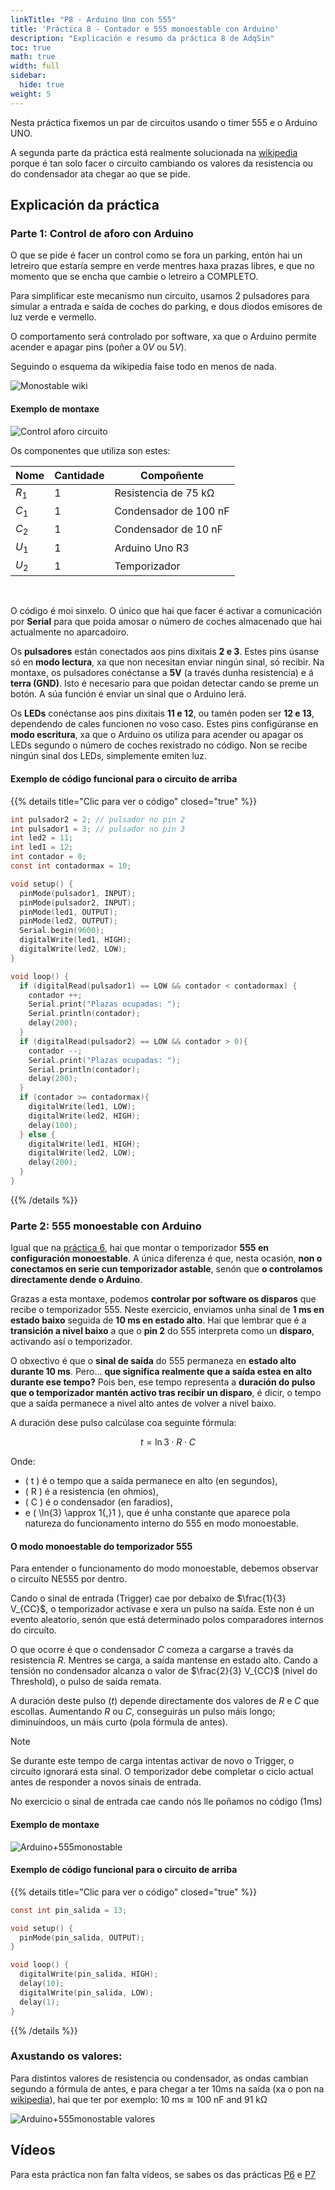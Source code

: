 ```yaml
---
linkTitle: "P8 - Arduino Uno con 555"
title: 'Práctica 8 - Contador e 555 monoestable con Arduino'
description: "Explicación e resumo da práctica 8 de AdqSin"
toc: true
math: true
width: full
sidebar:
  hide: true
weight: 5
---
```


Nesta práctica fixemos un par de circuitos usando o timer 555 e o Arduino UNO.


A segunda parte da práctica está realmente solucionada na [wikipedia](https://en.wikipedia.org/wiki/555_timer_IC#Monostable) porque é tan solo facer o circuito cambiando os valores da resistencia ou do condensador ata chegar ao que se pide.

## Explicación da práctica

### Parte 1: Control de aforo con Arduino

O que se pide é facer un control como se fora un parking, entón hai un letreiro que estaría sempre en verde mentres haxa prazas libres, e que no momento que se encha que cambie o letreiro a COMPLETO.

Para simplificar este mecanismo nun circuito, usamos 2 pulsadores para simular a entrada e saída de coches do parking, e dous diodos emisores de luz verde e vermello.

O comportamento será controlado por software, xa que o Arduino permite acender e apagar pins (poñer a $0V$ ou $5V$).

Seguindo o esquema da wikipedia faise todo en menos de nada.

![Monostable wiki](/images/adq/ne555_monostableWiki.png)


#### Exemplo de montaxe

![Control aforo circuito](/images/adq/P8-controlAforo.png)

Os componentes que utiliza son estes:

| Nome      | Cantidade | Compoñente                    |
|-----------|-----------|-------------------------------|
| $R_1$   | 1         | Resistencia de 75 kΩ          |
| $C_1$   | 1         | Condensador de 100 nF         |
| $C_2$   | 1         | Condensador de 10 nF          |
| $U_1$   | 1         | Arduino Uno R3                |
| $U_2$   | 1         | Temporizador                  |

<br>

O código é moi sinxelo. O único que hai que facer é activar a comunicación por **Serial** para que poida amosar o número de coches almacenado que hai actualmente no aparcadoiro.

Os **pulsadores** están conectados aos pins dixitais **2 e 3**. Estes pins úsanse só en **modo lectura**, xa que non necesitan enviar ningún sinal, só recibir. Na montaxe, os pulsadores conéctanse a **5V** (a través dunha resistencia) e á **terra (GND)**. Isto é necesario para que poidan detectar cando se preme un botón. A súa función é enviar un sinal que o Arduino lerá.

Os **LEDs** conéctanse aos pins dixitais **11 e 12**, ou tamén poden ser **12 e 13**, dependendo de cales funcionen no voso caso. Estes pins configúranse en **modo escritura**, xa que o Arduino os utiliza para acender ou apagar os LEDs segundo o número de coches rexistrado no código. Non se recibe ningún sinal dos LEDs, simplemente emiten luz.

#### Exemplo de código funcional para o circuito de arriba

{{% details title="Clic para ver o código" closed="true" %}}
```C
int pulsador2 = 2; // pulsador no pin 2
int pulsador1 = 3; // pulsador no pin 3
int led2 = 11; 
int led1 = 12; 
int contador = 0;
const int contadormax = 10;

void setup() {
  pinMode(pulsador1, INPUT);
  pinMode(pulsador2, INPUT);
  pinMode(led1, OUTPUT);  
  pinMode(led2, OUTPUT);
  Serial.begin(9600);
  digitalWrite(led1, HIGH);
  digitalWrite(led2, LOW);
}

void loop() {
  if (digitalRead(pulsador1) == LOW && contador < contadormax) {
    contador ++;
    Serial.print("Plazas ocupadas: ");
    Serial.println(contador);
    delay(200);
  } 
  if (digitalRead(pulsador2) == LOW && contador > 0){
    contador --;
    Serial.print("Plazas ocupadas: ");
    Serial.println(contador);
    delay(200);
  }
  if (contador >= contadormax){
    digitalWrite(led1, LOW);
    digitalWrite(led2, HIGH);
    delay(100);
  } else {
    digitalWrite(led1, HIGH);
    digitalWrite(led2, LOW);
    delay(200);
  }
}
```
{{% /details %}}


### Parte 2: 555 monoestable con Arduino

Igual que na [práctica 6][P6-#3], hai que montar o temporizador **555 en configuración monoestable**. A única diferenza é que, nesta ocasión, **non o conectamos en serie cun temporizador astable**, senón que **o controlamos directamente dende o Arduino**.

Grazas a esta montaxe, podemos **controlar por software os disparos** que recibe o temporizador 555. Neste exercicio, enviamos unha sinal de **1 ms en estado baixo** seguida de **10 ms en estado alto**. Hai que lembrar que é a **transición a nivel baixo** a que o **pin 2** do 555 interpreta como un **disparo**, activando así o temporizador.

O obxectivo é que o **sinal de saída** do 555 permaneza en **estado alto durante 10 ms**. Pero... **que significa realmente que a saída estea en alto durante ese tempo?** Pois ben, ese tempo representa a **duración do pulso que o temporizador mantén activo tras recibir un disparo**, é dicir, o tempo que a saída permanece a nivel alto antes de volver a nivel baixo.

A duración dese pulso calcúlase coa seguinte fórmula:

$$
t = \ln{3} \cdot R \cdot C
$$

Onde:
- \( t \) é o tempo que a saída permanece en alto (en segundos),
- \( R \) é a resistencia (en ohmios),
- \( C \) é o condensador (en faradios),
- e \( \ln{3} \approx 1{,}1 \), que é unha constante que aparece pola natureza do funcionamento interno do 555 en modo monoestable.

#### O modo monoestable do temporizador 555

Para entender o funcionamento do modo monoestable, debemos observar o circuíto NE555 por dentro. 

Cando o sinal de entrada (Trigger) cae por debaixo de $\frac{1}{3} V_{CC}$, o temporizador actívase e xera un pulso na saída. Este non é un evento aleatorio, senón que está determinado polos comparadores internos do circuíto.

O que ocorre é que o condensador $C$ comeza a cargarse a través da resistencia $R$. Mentres se carga, a saída mantense en estado alto. Cando a tensión no condensador alcanza o valor de $\frac{2}{3} V_{CC}$ (nivel do Threshold), o pulso de saída remata.

A duración deste pulso ($t$) depende directamente dos valores de $R$ e $C$ que escollas. Aumentando $R$ ou $C$, conseguirás un pulso máis longo; diminuíndoos, un máis curto (pola fórmula de antes).

> [!NOTE]  
>
>Se durante este tempo de carga intentas activar de novo o Trigger, o circuíto ignorará esta sinal. O temporizador debe completar o ciclo actual antes de responder a novos sinais de entrada.

No exercicio o sinal de entrada cae cando nós lle poñamos no código (1ms)

#### Exemplo de montaxe

![Arduino+555monostable](/images/adq/P8-monostableArduino.png)


#### Exemplo de código funcional para o circuito de arriba
{{% details title="Clic para ver o código" closed="true" %}}
```C
const int pin_salida = 13;

void setup() {
  pinMode(pin_salida, OUTPUT);
}

void loop() {
  digitalWrite(pin_salida, HIGH);
  delay(10);
  digitalWrite(pin_salida, LOW);
  delay(1);
}
```
{{% /details %}}



### Axustando os valores:

Para distintos valores de resistencia ou condensador, as ondas cambian segundo a fórmula de antes, e para chegar a ter 10ms na saída (xa o pon na [wikipedia](https://en.wikipedia.org/wiki/555_timer_IC#Example_values)), hai que ter por exemplo: 10 ms ≅ 100 nF and 91 kΩ

![Arduino+555monostable valores](/images/adq/P8-monostableArduinoValores.png)

## Vídeos

Para esta práctica non fan falta vídeos, se sabes os das prácticas [P6][P6-VIDEOS] e [P7][P7-VIDEOS]


[P6-#3]: ../P6/#3-configuración-monoestable-en-serie-cun-astable
[P6-VIDEOS]: ../P6/#vídeos
[P7-VIDEOS]: ../P7/#vídeos